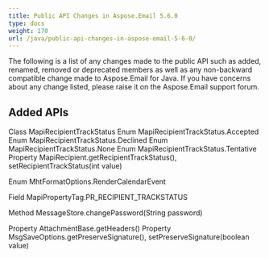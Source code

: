 ```yaml
---
title: Public API Changes in Aspose.Email 5.6.0
type: docs
weight: 170
url: /java/public-api-changes-in-aspose-email-5-6-0/
---
```


The following is a list of any changes made to the public API such as added, renamed, removed or deprecated members as well as any non-backward compatible change made to Aspose.Email for Java. If you have concerns about any change listed, please raise it on the Aspose.Email support forum.
## **Added APIs**
Class MapiRecipientTrackStatus
Enum MapiRecipientTrackStatus.Accepted
Enum MapiRecipientTrackStatus.Declined
Enum MapiRecipientTrackStatus.None
Enum MapiRecipientTrackStatus.Tentative
Property MapiRecipient.getRecipientTrackStatus(), setRecipientTrackStatus(int value)

Enum MhtFormatOptions.RenderCalendarEvent

Field MapiPropertyTag.PR_RECIPIENT_TRACKSTATUS

Method MessageStore.changePassword(String password)

Property AttachmentBase.getHeaders()
Property MsgSaveOptions.getPreserveSignature(), setPreserveSignature(boolean value)

